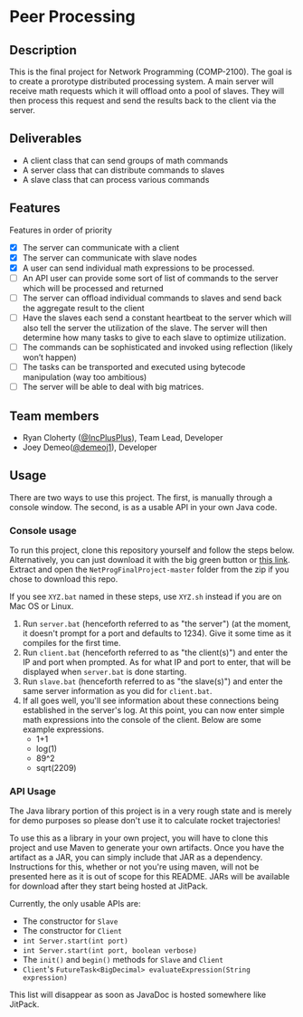 # Peer Processing

## Description

This is the final project for Network Programming (COMP-2100). The goal is to create a prorotype distributed processing system. A main server will receive math requests which it will offload onto a pool of slaves. They will then process this request and send the results back to the client via the server.

## Deliverables

- A client class that can send groups of math commands
- A server class that can distribute commands to slaves
- A slave class that can process various commands

## Features 
Features in order of priority

- [x] The server can communicate with a client
- [x] The server can communicate with slave nodes
- [x] A user can send individual math expressions to be processed.
- [ ] An API user can provide some sort of list of commands to the server which will be processed and returned
- [ ] The server can offload individual commands to slaves and send back the aggregate result to the client
- [ ] Have the slaves each send a constant heartbeat to the server which will also tell the server the utilization of the slave. The server will then determine how many tasks to give to each slave to optimize utilization.
- [ ] The commands can be sophisticated and invoked using reflection (likely won’t happen)
- [ ] The tasks can be transported and executed using bytecode manipulation (way too ambitious)
- [ ] The server will be able to deal with big matrices.

## Team members

* Ryan Cloherty ([@IncPlusPlus](https://github.com/IncPlusPlus)), Team Lead, Developer
* Joey Demeo([@demeoj1](https://github.com/demeoj1)), Developer

## Usage

There are two ways to use this project. The first, is manually through a console window. The second, is as a usable API in your own Java code.

### Console usage

To run this project, clone this repository yourself and follow the steps below. Alternatively, you can just download it with the big green button or [this link](https://github.com/IncPlusPlus/NetProgFinalProject/archive/master.zip). Extract and open the `NetProgFinalProject-master` folder from the zip if you chose to download this repo.

If you see `XYZ.bat` named in these steps, use `XYZ.sh` instead if you are on Mac OS or Linux.

1. Run `server.bat` (henceforth referred to as "the server") (at the moment, it doesn't prompt for a port and defaults to 1234). Give it some time as it compiles for the first time.
1. Run `client.bat` (henceforth referred to as "the client(s)") and enter the IP and port when prompted. As for what IP and port to enter, that will be displayed when `server.bat` is done starting.
1. Run `slave.bat` (henceforth referred to as "the slave(s)") and enter the same server information as you did for `client.bat`.
1. If all goes well, you'll see information about these connections being established in the server's log. At this point, you can now enter simple math expressions into the console of the client. Below are some example expressions.
    - 1+1
    - log(1)
    - 89^2
    - sqrt(2209)

### API Usage

The Java library portion of this project is in a very rough state and is merely for demo purposes so please don't use it to calculate rocket trajectories!

To use this as a library in your own project, you will have to clone this project and use Maven to generate your own artifacts. Once you have the artifact as a JAR, you can simply include that JAR as a dependency. Instructions for this, whether or not you're using maven, will not be presented here as it is out of scope for this README. JARs will be available for download after they start being hosted at JitPack.

Currently, the only usable APIs are:
- The constructor for `Slave`
- The constructor for `Client`
- `int Server.start(int port)`
- `int Server.start(int port, boolean verbose)`
- The `init()` and `begin()` methods for `Slave` and `Client`
- `Client`'s `FutureTask<BigDecimal> evaluateExpression(String expression)`

This list will disappear as soon as JavaDoc is hosted somewhere like JitPack.